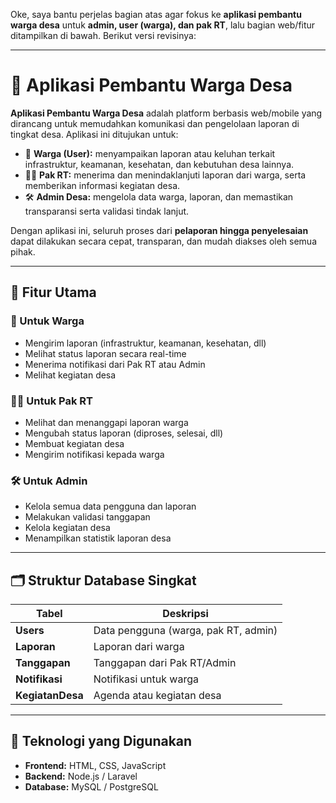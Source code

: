 Oke, saya bantu perjelas bagian atas agar fokus ke **aplikasi pembantu warga desa** untuk **admin, user (warga), dan pak RT**, lalu bagian web/fitur ditampilkan di bawah. Berikut versi revisinya:

---

# 🏡 Aplikasi Pembantu Warga Desa

**Aplikasi Pembantu Warga Desa** adalah platform berbasis web/mobile yang dirancang untuk memudahkan komunikasi dan pengelolaan laporan di tingkat desa.
Aplikasi ini ditujukan untuk:

* 👥 **Warga (User):** menyampaikan laporan atau keluhan terkait infrastruktur, keamanan, kesehatan, dan kebutuhan desa lainnya.
* 👨‍💼 **Pak RT:** menerima dan menindaklanjuti laporan dari warga, serta memberikan informasi kegiatan desa.
* 🛠️ **Admin Desa:** mengelola data warga, laporan, dan memastikan transparansi serta validasi tindak lanjut.

Dengan aplikasi ini, seluruh proses dari **pelaporan hingga penyelesaian** dapat dilakukan secara cepat, transparan, dan mudah diakses oleh semua pihak.

---

## 📲 Fitur Utama

### 👥 Untuk Warga

* Mengirim laporan (infrastruktur, keamanan, kesehatan, dll)
* Melihat status laporan secara real-time
* Menerima notifikasi dari Pak RT atau Admin
* Melihat kegiatan desa

### 👨‍💼 Untuk Pak RT

* Melihat dan menanggapi laporan warga
* Mengubah status laporan (diproses, selesai, dll)
* Membuat kegiatan desa
* Mengirim notifikasi kepada warga

### 🛠️ Untuk Admin

* Kelola semua data pengguna dan laporan
* Melakukan validasi tanggapan
* Kelola kegiatan desa
* Menampilkan statistik laporan desa

---

## 🗂️ Struktur Database Singkat

| Tabel            | Deskripsi                            |
| ---------------- | ------------------------------------ |
| **Users**        | Data pengguna (warga, pak RT, admin) |
| **Laporan**      | Laporan dari warga                   |
| **Tanggapan**    | Tanggapan dari Pak RT/Admin          |
| **Notifikasi**   | Notifikasi untuk warga               |
| **KegiatanDesa** | Agenda atau kegiatan desa            |

---

## 🚀 Teknologi yang Digunakan

* **Frontend:** HTML, CSS, JavaScript
* **Backend:** Node.js / Laravel 
* **Database:** MySQL / PostgreSQL





